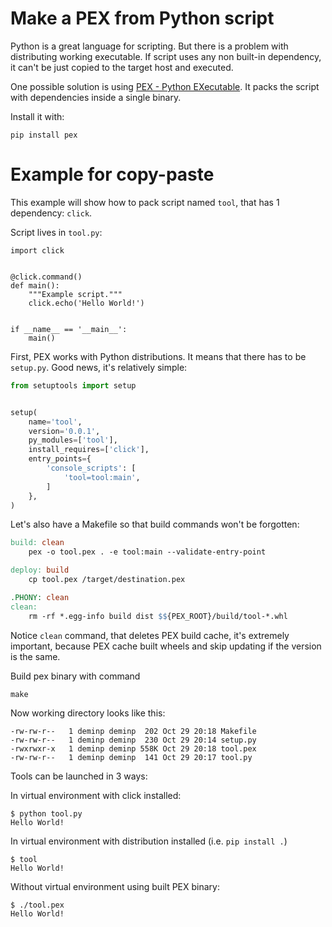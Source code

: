 # Make a PEX from Python script

Python is a great language for scripting.
But there is a problem with distributing working executable.
If script uses any non built-in dependency, it can't be just copied to
the target host and executed.

One possible solution is using [PEX - Python EXecutable](https://github.com/pantsbuild/pex).
It packs the script with dependencies inside a single binary.

Install it with:

```
pip install pex
```

# Example for copy-paste

This example will show how to pack script named `tool`, that has 1 dependency: `click`.

Script lives in `tool.py`:

```
import click


@click.command()
def main():
    """Example script."""
    click.echo('Hello World!')


if __name__ == '__main__':
    main()
```

First, PEX works with Python distributions.
It means that there has to be `setup.py`.
Good news, it's relatively simple:

```python
from setuptools import setup


setup(
    name='tool',
    version='0.0.1',
    py_modules=['tool'],
    install_requires=['click'],
    entry_points={
        'console_scripts': [
            'tool=tool:main',
        ]
    },
)
```

Let's also have a Makefile so that build commands won't be forgotten:

```Makefile
build: clean
    pex -o tool.pex . -e tool:main --validate-entry-point

deploy: build
    cp tool.pex /target/destination.pex

.PHONY: clean
clean:
    rm -rf *.egg-info build dist $${PEX_ROOT}/build/tool-*.whl
```

Notice `clean` command, that deletes PEX build cache, it's extremely important,
because PEX cache built wheels and skip updating if the version is the same.

Build pex binary with command

```
make
```

Now working directory looks like this:

```
-rw-rw-r--   1 deminp deminp  202 Oct 29 20:18 Makefile
-rw-rw-r--   1 deminp deminp  230 Oct 29 20:14 setup.py
-rwxrwxr-x   1 deminp deminp 558K Oct 29 20:18 tool.pex
-rw-rw-r--   1 deminp deminp  141 Oct 29 20:17 tool.py
```

Tools can be launched in 3 ways:

In virtual environment with click installed:
```
$ python tool.py
Hello World!
```

In virtual environment with distribution installed (i.e. `pip install .`)
```
$ tool
Hello World!
```

Without virtual environment using built PEX binary:
```
$ ./tool.pex
Hello World!
```
